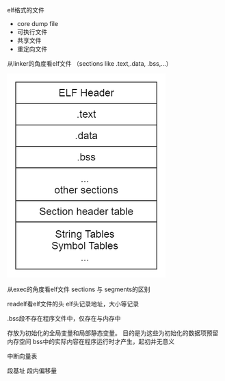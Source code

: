 elf格式的文件
+ core dump file
+ 可执行文件
+ 共享文件
+ 重定向文件

从linker的角度看elf文件 （sections like .text,.data, .bss,...）

![image](elf.png)

从exec的角度看elf文件
sections 与 segments的区别


readelf看elf文件的头
elf头记录地址，大小等记录

.bss段不存在程序文件中，仅存在与内存中

存放为初始化的全局变量和局部静态变量。
目的是为这些为初始化的数据项预留内存空间
bss中的实际内容在程序运行时才产生，起初并无意义

中断向量表

段基址 段内偏移量
